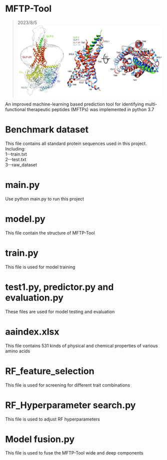# MFTP-Tool
> 2023/8/5  
![image](picture.jpg)
> 
An improved machine-learning based prediction tool for identifying multi-functional therapeutic peptides (MFTPs)
was implemented in python 3.7

# Benchmark dataset
This file contains all standard protein sequences used in this project.  
Including:  
1--train.txt  
2--test.txt  
3--raw_dataset    

# main.py
Use python main.py to run this project  

# model.py
This file contain the structure of MFTP-Tool  

# train.py
This file is used for model training  

# test1.py, predictor.py and evaluation.py
These files are used for model testing and evaluation  

# aaindex.xlsx
This file contains 531 kinds of physical and chemical properties of various amino acids  

# RF_feature_selection
This file is used for screening for different trait combinations  

# RF_Hyperparameter search.py
This file is used to adjust RF hyperparameters  

# Model fusion.py
This file is used to fuse the MFTP-Tool wide and deep components

